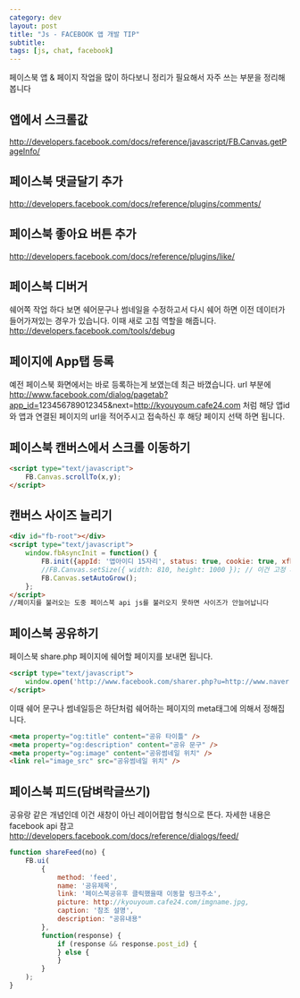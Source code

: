```yaml
---
category: dev
layout: post
title: "Js - FACEBOOK 앱 개발 TIP"
subtitle: 
tags: [js, chat, facebook]
---
```

<p>페이스북 앱 &amp; 페이지 작업을 많이 하다보니 정리가 필요해서 자주 쓰는 부분을 정리해봅니다</p>

## 앱에서 스크롤값
<!--more-->
<a href="http://developers.facebook.com/docs/reference/javascript/FB.Canvas.getPageInfo/" class="link">http://developers.facebook.com/docs/reference/javascript/FB.Canvas.getPageInfo/</a>

## 페이스북 댓글달기 추가
<a href="http://developers.facebook.com/docs/reference/plugins/comments/" class="link">http://developers.facebook.com/docs/reference/plugins/comments/</a>

## 페이스북 좋아요 버튼 추가
<a href="http://developers.facebook.com/docs/reference/plugins/like/" class="link">http://developers.facebook.com/docs/reference/plugins/like/</a>

## 페이스북 디버거
쉐어쪽 작업 하다 보면 쉐어문구나 썸네일을 수정하고서 다시 쉐어 하면 이전 데이터가 들어가져있는 경우가 있습니다. 이때 새로 고침 역할을 해줍니다. <a href="http://developers.facebook.com/tools/debug" class="link">http://developers.facebook.com/tools/debug</a>

## 페이지에 App탭 등록
예전 페이스북 화면에서는 바로 등록하는게 보였는데 최근 바꼈습니다. url 부분에 http://www.facebook.com/dialog/pagetab?app_id=<span class="impt2">123456789012345</span>&amp;next=<span class="impt2">http://kyouyoum.cafe24.com</span>  처럼 해당 앱id와 앱과 연결된 페이지의 url을 적어주시고 접속하신 후 해당 페이지 선택 하면 됩니다.

## 페이스북 캔버스에서 스크롤 이동하기
```html
<script type="text/javascript">
    FB.Canvas.scrollTo(x,y);
</script>
```

## 캔버스 사이즈 늘리기
```html
<div id="fb-root"></div>
<script type="text/javascript">
    window.fbAsyncInit = function() {
        FB.init({appId: '앱아이디 15자리', status: true, cookie: true, xfbml: true});
        //FB.Canvas.setSize({ width: 810, height: 1000 }); // 이건 고정 사이즈로 작업할때 하단 setTimeout 부터는 컨텐츠 내용별로 자동 리사이즈
        FB.Canvas.setAutoGrow();
    };
</script>
//페이지를 불러오는 도중 페이스북 api js를 불러오지 못하면 사이즈가 안늘어납니다
```

## 페이스북 공유하기
페이스북 share.php 페이지에 쉐어할 페이지를 보내면 됩니다.

```html
<script type="text/javascript">
    window.open('http://www.facebook.com/sharer.php?u=http://www.naver.com');
</script>
```

이때 쉐어 문구나 썸네일등은 하단처럼 쉐어하는 페이지의 meta태그에 의해서 정해집니다.

```html
<meta property="og:title" content="공유 타이틀" />
<meta property="og:description" content="공유 문구" />
<meta property="og:image" content="공유썸네일 위치" />
<link rel="image_src" src="공유썸네일 위치" />
```

## 페이스북 피드(담벼락글쓰기)
공유랑 같은 개념인데 이건 새창이 아닌 레이어팝업 형식으로 뜬다. 자세한 내용은 facebook api 참고 <a href="http://developers.facebook.com/docs/reference/dialogs/feed/" class="link">http://developers.facebook.com/docs/reference/dialogs/feed/</a>

```js
function shareFeed(no) {
    FB.ui(
        {
            method: 'feed',
            name: '공유제목',
            link: '페이스북공유후 클릭했을때 이동할 링크주소',
            picture: http://kyouyoum.cafe24.com/imgname.jpg,
            caption: '참조 설명',
            description: "공유내용"
        },
        function(response) {
            if (response && response.post_id) {
            } else {
            }
        }
    );
}
```